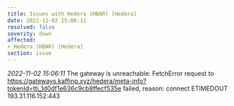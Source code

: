 ```yaml
---
title: Issues with Hedera (HBAR) [Hedera]
date: 2022-11-02 15:06:11
resolved: false
severity: down
affected:
- Hedera (HBAR) [Hedera]
section: issue
---
```


*2022-11-02 15:06:11* The gateway is unreachable: FetchError request to https://gateways.kaffinp.xyz/hedera/meta-info?tokenId=tti_1d0df1e636c9cb8ffecf535e failed, reason: connect ETIMEDOUT 193.31.116.152:443
